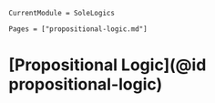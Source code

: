 ```@meta
CurrentModule = SoleLogics
```

```@contents
Pages = ["propositional-logic.md"]
```

# [Propositional Logic](@id propositional-logic)